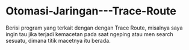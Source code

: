 # Otomasi-Jaringan---Trace-Route
Berisi program yang terkait dengan dengan Trace Route, misalnya saya ingin tau jika terjadi kemacetan pada saat ngeping atau men search sesuatu, dimana titik macetnya itu berada.
